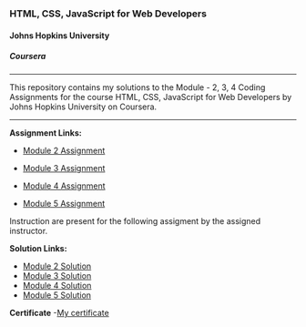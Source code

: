 
### HTML, CSS, JavaScript for Web Developers
#### Johns Hopkins University
##### Coursera
---
This repository contains my solutions to the Module - 2, 3, 4 Coding Assignments for the course HTML, CSS, JavaScript for Web Developers by Johns Hopkins University on Coursera. 

---
**Assignment Links:**

- [Module 2 Assignment](https://github.com/jhu-ep-coursera/fullstack-course4/blob/master/assignments/assignment2/Assignment-2.md)

- [Module 3 Assignment](https://github.com/jhu-ep-coursera/fullstack-course4/blob/master/assignments/assignment3/Assignment-3.md)

- [Module 4 Assignment](https://github.com/jhu-ep-coursera/fullstack-course4/blob/master/assignments/assignment4/Assignment-4.md)

- [Module 5 Assignment](https://github.com/jhu-ep-coursera/fullstack-course4/blob/master/assignments/assignment5/Assignment-5.md)

Instruction are present for the following assigment by the assigned instructor.


**Solution Links:**

- [Module 2 Solution](https://himanshu-pixel.github.io/courseraModule2/)
- [Module 3 Solution](https://himanshu-pixel.github.io/courseraModule3/)
- [Module 4 Solution](https://himanshu-pixel.github.io/courseraModule4/)
- [Module 5 Solution](https://himanshu-pixel.github.io/coursraModule5/)

**Certificate**
-[My certificate](https://github.com/himanshu-pixel/Coursera_HTML-CSS-and-Javascript-for-Web-Developers/files/7531656/Coursera.TRHEKZ849AA7.pdf)
